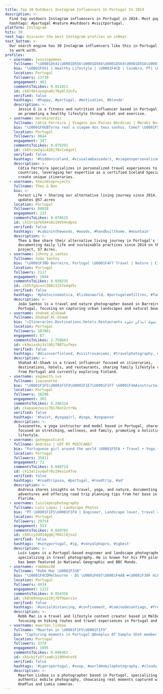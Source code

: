 ```yaml
---
title: Top 10 Outdoors Instagram Influencers In Portugal In 2024
description: >-
  Find top outdoors Instagram influencers in Portugal in 2024. Most popular
  hashtags: #portugal #nature #outdoors #visitportugal.
platform: Instagram
hits: 30
text_top: Discover the best Instagram profiles on inBeat.
text_bottom: >-
  Our search engine has 30 Instagram influencers like this in Portugal for you
  to work with.
profiles:
  - username: jessiegomees
    fullname: "\U0001D541\U0001D556\U0001D564\U0001D564\U0001D55A\U0001D556 \U0001D53E |\U0001D53D\U0001D55A\U0001D565\U0001D55F\U0001D556\U0001D564\U0001D564 & ℕ\U0001D566\U0001D565\U0001D563\U0001D55A\U0001D565\U0001D55A\U0001D560\U0001D55F|"
    bio: "\U0001F951 | Healthy Lifestyle | \U0001F4CD | Coimbra, PT| \U0001F48C | Parcerias - \U0001F4E8 |"
    location: Portugal
    followers: 13738
    engagement: 461
    commentsToLikes: 0.011011
    id: ck8t9ktoyogna0j78y8l32nfu
    verified: false
    hashtags: '#happy, #portugal, #motivation, #blonde'
    description: >-
      Jessie G is a fitness and nutrition influencer based in Portugal, focusing
      on promoting a healthy lifestyle through diet and exercise.
  - username: merakinordic
    fullname: Cátia Ferreira | Viagens aos Países Nórdicos | Meraki Nordic
    bio: "\U0001F6EBTorna real a viagem dos teus sonhos. Como? \U0001F5FA️Reserva o teu pacote de viagem e roteiro 100% personalizados \U0001F1EE\U0001F1F8+4 anos Certificação Iceland Specialist"
    location: Portugal
    followers: 8644
    engagement: 347
    commentsToLikes: 0.079291
    id: ck8tczw2q1c420j78xlv6gotl
    verified: false
    hashtags: '#hiddeniceland, #visualambassadors, #viagenspersonalizadas, #visiticeland'
    description: >-
      Cátia Ferreira specializes in personalized travel experiences to Nordic
      countries, leveraging her expertise as a certified Iceland Specialist to
      create unique itineraries.
  - username: theindieprojects
    fullname: Theo & Bee
    bio: >-
      Forest Life ☼ Sharing our alternative living journey since 2014. Daily
      updates @57.acres
    location: Portugal
    followers: 84028
    engagement: 233
    commentsToLikes: 0.070625
    id: ck15riq7e844s0i19454ndpxa
    verified: false
    hashtags: '#cabininthewoods, #woods, #handbuilthome, #mountain'
    description: >-
      Theo & Bee share their alternative living journey in Portugal's forest,
      documenting daily life and sustainable practices since 2014 on their
      project, 57 Acres.
  - username: johnny_p_santos
    fullname: João Santos
    bio: "\U0001F30D Barreiro, Portugal \U0001F4F7 Travel | Nature | Cities \U0001F4E9 DM for shoots/collabs \U0001F9D8‍♂️Personal account: @joaoisalive"
    location: Portugal
    followers: 2117
    engagement: 1044
    commentsToLikes: 0.038235
    id: ck5hfgazxxc360i1157edqd5r
    verified: false
    hashtags: '#photocinematica, #lisbonworld, #portugalemfiltros, #faded'
    description: >-
      João Santos is a travel and nature photographer based in Barreiro,
      Portugal, focusing on capturing urban landscapes and natural beauty.
  - username: shahad_alshawk
    fullname: Shahad Al-Shawk
    bio: "✈️Itineraries.Destinations.Hotels.Restaurants تعالو نشوف اماكن حلوة \U0001F5FA️ \U0001F30ETravel . Family lifestyle \U0001F4E9Shahad.al-shawk@outlook.com \U0001F4CDCurrently in Finland"
    location: Portugal
    followers: 107861
    engagement: 87
    commentsToLikes: 2.758643
    id: ck9wisobi3slb0j7807zufmyv
    verified: false
    hashtags: '#discoverfinland, #visitrovaniemi, #travelphotography, #apukkaresort'
    description: >-
      Shahad Al-Shawk is a travel influencer focused on itineraries,
      destinations, hotels, and restaurants, sharing family lifestyle content
      from Portugal and currently exploring Finland.
  - username: yogawith.iva
    fullname: ivazanotte
    bio: "\U0001F1F5\U0001F1F9\U0001F1E7\U0001F1F7 \U0001F4AAinstructor stretching \U0001F456yoga model \U0001F449IVA20 my code for discount \U0001F447 \U0001F9D8‍♂️@yantraconnection Embassador \U0001F475grandmother \U0001F469‍\U0001F467‍\U0001F467mother of 2 @yoga.feminine"
    location: Portugal
    followers: 18296
    engagement: 302
    commentsToLikes: 0.286324
    id: ckapauezvxic70i78ot2ctr0a
    verified: false
    hashtags: '#twist, #yogagirl, #yoga, #yogapose'
    description: >-
      Ivazanotte, a yoga instructor and model based in Portugal, shares content
      focused on stretching, wellness, and family, promoting a holistic
      lifestyle.
  - username: gotmypostcard
    fullname: Andreia | GOT MY POSTCARD?
    bio: "Portuguese girl around the world \U0001F5FA • Travel • Yoga • Nature \U0001F4CDSouth Florida ⬇️ 7 tips for planning a road trip"
    location: Portugal
    followers: 35811
    engagement: 72
    commentsToLikes: 0.040714
    id: ck13al1vuqwfr0i19euiu47vo
    verified: false
    hashtags: '#roadtripusa, #portugal, #roadtrip, #ad'
    description: >-
      Andreia shares insights on travel, yoga, and nature, documenting her
      adventures and offering road trip planning tips from her base in South
      Florida.
  - username: luislopesphotography
    fullname: Luís Lopes | Landscape Photos
    bio: "PT \U0001F1F5\U0001F1F9 | Engineer, Landscape lover, travel and life! FPV pilot \U0001F4F7 @sonyalpha \U0001F310 Featured @natgeo @bbcmundo \U0001F3DE️ PhotoTours & Prints & website ⬇️"
    location: Portugal
    followers: 29754
    engagement: 553
    commentsToLikes: 0.049765
    id: ck8tcy3d414gq0j784zl8jxa2
    verified: false
    hashtags: '#sonyportugal, #ig, #sonyalphapro, #igbest'
    description: >-
      Luís Lopes is a Portugal-based engineer and landscape photographer
      specializing in travel photography. He is known for his FPV piloting and
      has been featured in National Geographic and BBC Mundo.
  - username: robbmac88
    fullname: "Robb Mac \U0001F338"
    bio: "\U0001F4CDMelbourne - DS \U0001F697\U0001F4AB ❤️\U0001F30F Hiking Camino ➡️ 7819km \U0001F392Francés, Del Norte, Primitivo, Le Puy, Portuguese, Coast 2 Coast, Great Ocean Walk All\U0001F4F8mine"
    location: Portugal
    followers: 4434
    engagement: 1222
    commentsToLikes: 0.054356
    id: ck8tb9noguu210j78f9aarz1n
    verified: false
    hashtags: '#socialdistancing, #confinement, #caminodesantiago, #frenchcar'
    description: >-
      Robb Mac is a travel and lifestyle content creator based in Melbourne,
      focusing on hiking routes and travel experiences in Portugal and beyond.
  - username: maarten_lisboa
    fullname: "Maarten in \U0001F1F5\U0001F1F9"
    bio: "Capturing moments in Portugal @Oneplus 8T Sample Shot member \U0001F947Winner @ndmagazine awards mobile photography 2020 #raw_VIP_member"
    location: Portugal
    followers: 3378
    engagement: 1095
    commentsToLikes: 0.046462
    id: ck5cbjfy5fjxw0i1190h4tot6
    verified: false
    hashtags: '#igersportugal, #soop, #worldmobilephotography, #clouds'
    description: >-
      Maarten Lisboa is a photographer based in Portugal, specializing in
      authentic mobile photography, showcasing real moments captured with
      OnePlus and Lumix cameras.
---
```


